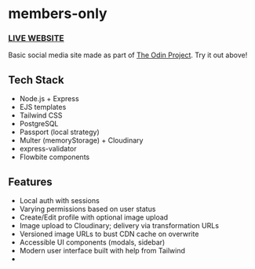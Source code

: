 # members-only

### [LIVE WEBSITE](https://members-only-production-0f4f.up.railway.app)

Basic social media site made as part of [The Odin Project](https://www.theodinproject.com/lessons/node-path-nodejs-members-only). Try it out above!

## Tech Stack
- Node.js + Express
- EJS templates
- Tailwind CSS
- PostgreSQL
- Passport (local strategy)
- Multer (memoryStorage) + Cloudinary
- express-validator
- Flowbite components

## Features
- Local auth with sessions
- Varying permissions based on user status
- Create/Edit profile with optional image upload
- Image upload to Cloudinary; delivery via transformation URLs
- Versioned image URLs to bust CDN cache on overwrite
- Accessible UI components (modals, sidebar)
- Modern user interface built with help from Tailwind
- 
